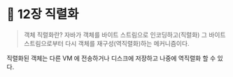 # 💎 12장 직렬화

> 객체 직렬화란? 자바가 객체를 바이트 스트림으로 인코딩하고(직렬화) 그 바이트 스트림으로부터 다시 객체를 재구성(역직렬화)하는 메커니즘이다.

직렬화된 객체는 다른 VM 에 전송하거나 디스크에 저장하고 나중에 역직렬화 할 수 있다.
